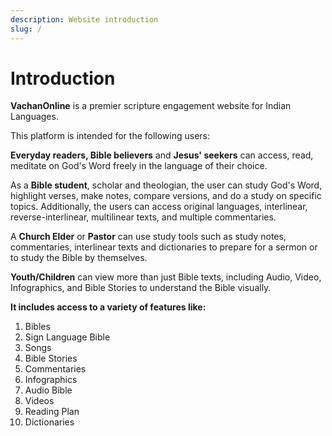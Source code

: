 ```yaml
---
description: Website introduction
slug: /
---
```


# Introduction

**VachanOnline** is a premier scripture engagement website for Indian Languages.

This platform is intended for the following users:

**Everyday readers, Bible believers** and **Jesus' seekers** can access, read, meditate on God's Word freely in the language of their choice.

As a **Bible student**, scholar and theologian, the user can study God's Word, highlight verses, make notes, compare versions, and do a study on specific topics. Additionally, the users can access original languages, interlinear, reverse-interlinear, multilinear texts, and multiple commentaries.

A **Church Elder** or **Pastor** can use study tools such as study notes, commentaries, interlinear texts and dictionaries to prepare for a sermon or to study the Bible by themselves.

**Youth/Children** can view more than just Bible texts, including Audio, Video, Infographics, and Bible Stories to understand the Bible visually.

**It includes access to a variety of features like:**

1. Bibles
2. Sign Language Bible
3. Songs
4. Bible Stories
5. Commentaries
6. Infographics
7. Audio Bible
8. Videos
9. Reading Plan
10. Dictionaries
